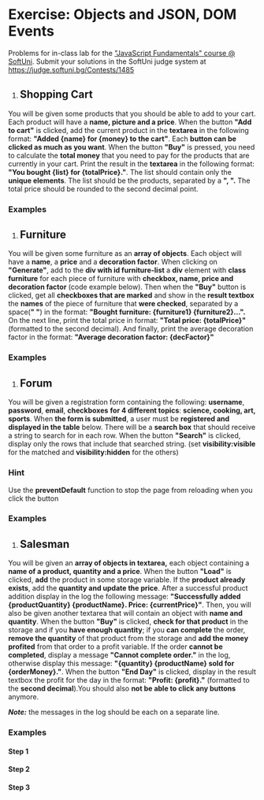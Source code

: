 ﻿
# **Exercise: Objects and JSON, DOM Events**
Problems for in-class lab for the ["JavaScript Fundamentals" course @ SoftUni](https://softuni.bg/trainings/2247/js-fundamentals-january-2019). Submit your solutions in the SoftUni judge system at <https://judge.softuni.bg/Contests/1485>
1. ## **Shopping Cart**
You will be given some products that you should be able to add to your cart. Each product will have a **name, picture and a price**. When the button **"Add to cart"** is clicked, add the current product in the **textarea** in the following format: **"Added {name} for {money} to the cart"**. Each **button can be clicked as much as you want**. When the button **"Buy"** is pressed, you need to calculate the **total money** that you need to pay for the products that are currently in your cart. Print the result in the **textarea** in the following format: **"You bought {list} for {totalPrice}."**. The list should contain only the **unique elements**. The list should be the products, separated by a **", ".** The total price should be rounded to the second decimal point.
### **Examples**

1. ## **Furniture**
You will be given some furniture as an **array of objects**. Each object will have a **name**, a **price** and a **decoration factor**. When clicking on **"Generate"**, add to the **div with id furniture-list** a **div** element with **class furniture** for each piece of furniture with **checkbox, name, price and decoration factor** (code example below). Then when the **"Buy"** button is clicked, get all **checkboxes that are marked** and show in the **result textbox** the **names** of the piece of furniture that **were checked**, separated by a space(**" "**) in the format: **"Bought furniture: {furniture1} {furniture2}…".** On the next line, print the total price in format: **"Total price: {totalPrice}"** (formatted to the second decimal). And finally, print the average decoration factor in the format: **"Average decoration factor: {decFactor}"**
### **Examples**


1. ## **Forum**
You will be given a registration form containing the following: **username**, **password**, **email**, **checkboxes** **for 4 different topics**: **science, cooking, art, sports**. When **the form is submitted**, a user must be **registered and displayed in the table** below. There will be a **search box** that should receive a string to search for in each row. When the button **"Search"** is clicked, display only the rows that include that searched string. (set **visibility:visible** for the matched and **visibility:hidden** for the others) 
### **Hint**
Use the **preventDefault** function to stop the page from reloading when you click the button
### **Examples**


1. ## **Salesman**
You will be given an **array of objects in textarea,** each object containing a **name of a product, quantity and a price**. When the button **"Load"** is clicked, **add** the product in some storage variable. If the **product already exists**, add the **quantity and update the price**. After a successful product addition display in the log the following message: **"Successfully added {productQuantity} {productName}. Price: {currentPrice}"**. Then, you will also be given another textarea that will contain an object with **name and quantity**. When the button **"Buy"** is clicked, **check for that product** in the storage and if you **have enough quantity**; if you **can complete** the order, **remove the quantity** of that product from the storage and **add the money profited** from that order to a profit variable. If the order **cannot be completed**, display a message **"Cannot complete order."** in the log, otherwise display this message: **"{quantity} {productName} sold for {orderMoney}."**. When the button **"End Day"** is clicked, display in the result textbox the profit for the day in the format: **"Profit: {profit}."** (formatted to the **second decimal**).You should also **not be able to click any buttons** anymore.

***Note:*** the messages in the log should be each on a separate line.
### **Examples**
#### **Step 1**

#### **Step 2**

#### **Step 3**



